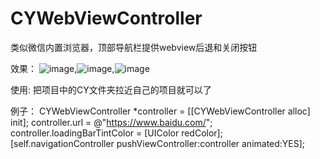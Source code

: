 # CYWebViewController
类似微信内置浏览器，顶部导航栏提供webview后退和关闭按钮 

效果：
![image](https://github.com/wheying/CYWebViewController/blob/master/Screenshot/1.PNG),![image](https://github.com/wheying/CYWebViewController/blob/master/Screenshot/2.PNG),![image](https://github.com/wheying/CYWebViewController/blob/master/Screenshot/3.PNG)

使用:
把项目中的CY文件夹拉近自己的项目就可以了

例子：
CYWebViewController *controller = [[CYWebViewController alloc] init];
controller.url = @"https://www.baidu.com/";
controller.loadingBarTintColor = [UIColor redColor];
[self.navigationController pushViewController:controller animated:YES];

